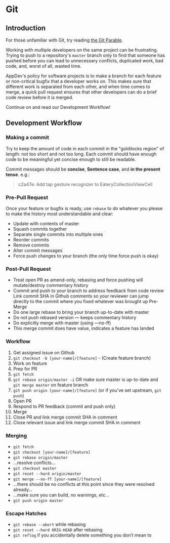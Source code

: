 # Git

## Introduction

For those unfamiliar with Git, try reading [the Git Parable](http://tom.preston-werner.com/2009/05/19/the-git-parable.html).

Working with multiple developers on the same project can be frustrating. Trying to push to a repository's `master` branch only to find that someone has pushed before you can lead to unnecessary conflicts, duplicated work, bad code, and, worst of all, wasted time.

AppDev's policy for software projects is to make a branch for each feature or non-critical bugfix that a developer works on. This makes sure that different work is separated from each other, and when time comes to merge, a quick pull request ensures that other developers can do a brief code review before it is merged.

Continue on and read our Development Workflow!

## Development Workflow

### Making a commit

Try to keep the amount of code in each commit in the "goldilocks region" of length: not too short and not too long. Each commit should have enough code to be meaningful yet concise enough to still be readable.

Commit messages should be **concise**, **Sentence case**, and **in the present tense**. e.g.:

> c2a47e: Add tap gesture recognizer to EateryCollectionViewCell

### Pre-Pull Request

Once your feature or bugfix is ready, use `rebase` to do whatever you please to make the history most understandable and clear:

* Update with contents of master
* Squash commits together
* Separate single commits into multiple ones
* Reorder commits
* Remove commits
* Alter commit messages
* Force push changes to your branch \(the only time force push is okay\)

### Post-Pull Request

* Treat open PR as amend-only, rebasing and force pushing will mutate/destroy commentary history
* Commit and push to your branch to address feedback from code review Link commit SHA in Github comments so your reviewer can jump directly to the commit where you fixed whatever was brought up Pre-Merge
* Do one large rebase to bring your branch up-to-date with master
* Do not push rebased version — keeps commentary history
* Do explicitly merge with master \(using —no-ff\)
* This merge commit does have value, indicates a feature has landed

### Workflow

1. Get assigned issue on Github
2. `git checkout -b [your-name]/[feature]` - \(Create feature branch\)
3. Work on feature
4. Prep for PR
5. `git fetch`
6. `git rebase origin/master -i` OR make sure master is up-to-date and `git merge master` on feature branch
7. `git push origin [your-name]/[feature]` \(or if you've set upstream, `git push`\)
8. Open PR
9. Respond to PR feedback \(commit and push only\)
10. Merge
11. Close PR and link merge commit SHA in comment
12. Close relevant issue and link merge commit SHA in comment

### Merging

* `git fetch`
* `git checkout [your-name]/[feature]`
* `git rebase origin/master`
* …resolve conflicts…
* `git checkout master`
* `git reset --hard origin/master`
* `git merge --no-ff [your-name]/[feature]`
* …there should be no conflicts at this point since they were resolved already…
* …make sure you can build, no warnings, etc…
* `git push origin master`

### Escape Hatches

* `git rebase --abort` while rebasing
* `git reset --hard ORIG-HEAD` after rebasing
* `git reflog` if you accidentally delete something you don’t mean to

